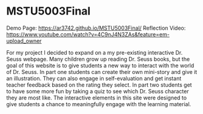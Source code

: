 # MSTU5003Final
Demo Page: https://ar3742.github.io/MSTU5003Final/
Reflection Video: https://www.youtube.com/watch?v=4C9nJ4N3ZAs&feature=em-upload_owner

For my project I decided to expand on a my pre-existing interactive Dr. Seuss webpage. Many children grow up reading Dr. Seuss books, but the goal of this website is to give students a new way to interact with the world of Dr. Seuss. In part one students can create their own mini-story and give it an illustration. They can also engage in self-evaluation and get instant teacher feedback based on the rating they select. In part two students get to have some more fun by taking a quiz to see which Dr. Seuss character they are most like. The interactive elements in this site were designed to give students a chance to meaningfully engage with the learning material. 
